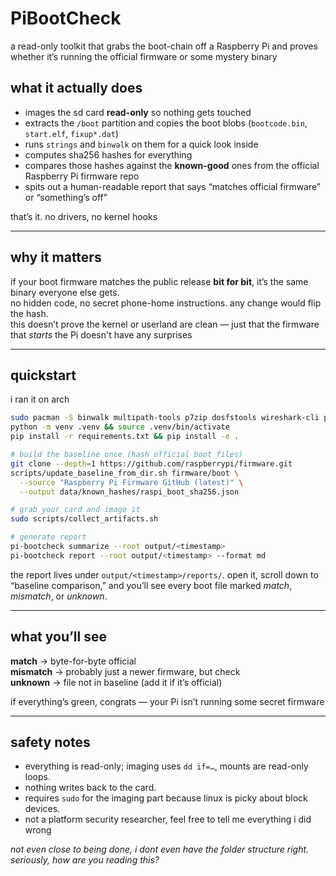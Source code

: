 # PiBootCheck

a read-only toolkit that grabs the boot-chain off a Raspberry Pi and proves whether it’s running the official firmware or some mystery binary


## what it actually does

- images the sd card **read-only** so nothing gets touched
- extracts the `/boot` partition and copies the boot blobs (`bootcode.bin`, `start.elf`, `fixup*.dat`)
- runs `strings` and `binwalk` on them for a quick look inside
- computes sha256 hashes for everything
- compares those hashes against the **known-good** ones from the official Raspberry Pi firmware repo
- spits out a human-readable report that says “matches official firmware” or “something’s off”

that’s it. no drivers, no kernel hooks

---

## why it matters

if your boot firmware matches the public release **bit for bit**, it’s the same binary everyone else gets.  
no hidden code, no secret phone-home instructions. any change would flip the hash.  
this doesn’t prove the kernel or userland are clean — just that the firmware that _starts_ the Pi doesn't have any surprises

---
## quickstart

i ran it on arch
```bash
sudo pacman -S binwalk multipath-tools p7zip dosfstools wireshark-cli picocom
python -m venv .venv && source .venv/bin/activate
pip install -r requirements.txt && pip install -e .

# build the baseline once (hash official boot files)
git clone --depth=1 https://github.com/raspberrypi/firmware.git
scripts/update_baseline_from_dir.sh firmware/boot \
  --source "Raspberry Pi Firmware GitHub (latest)" \
  --output data/known_hashes/raspi_boot_sha256.json

# grab your card and image it
sudo scripts/collect_artifacts.sh

# generate report
pi-bootcheck summarize --root output/<timestamp>
pi-bootcheck report --root output/<timestamp> --format md
```

the report lives under `output/<timestamp>/reports/`. open it, scroll down to “baseline comparison,” and you’ll see every boot file marked _match_, _mismatch_, or _unknown_.

---

## what you’ll see

**match** → byte-for-byte official  
**mismatch** → probably just a newer firmware, but check  
**unknown** → file not in baseline (add it if it’s official)

if everything’s green, congrats — your Pi isn’t running some secret firmware

---

## safety notes

- everything is read-only; imaging uses `dd if=…`, mounts are read-only loops.
- nothing writes back to the card.
- requires `sudo` for the imaging part because linux is picky about block devices.
- not a platform security researcher, feel free to tell me everything i did wrong


*not even close to being done, i dont even have the folder structure right. seriously, how are you reading this?*
